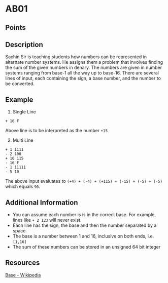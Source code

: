 # AB01

## Points <!-- could be set later -->

## Description

Sachin Sir is teaching students how numbers can be represented in alternate number systems. He assigns them a problem that involves finding the sum of the given numbers in denary. The numbers are given in number systems ranging from base-1 all the way up to base-16. There are several lines of input, each containing the sign, a base number, and the number to be converted.

## Example

1. Single Line

```
+ 16 F
```

Above line is to be interpreted as the number `+15`

2. Multi Line

```
+ 1 1111
- 2 100
+ 10 115
- 16 F
- 1 11111
- 5 10
```

The above input evaluates to `(+4) + (-4) + (+115) + (-15) + (-5) + (-5)` which equals `90`.

## Additional Information

-   You can assume each number is is in the correct base. For example, lines like `+ 2 123` will never exist.
-   Each line has the sign, the base and then the number separated by a space
-   The base is a number between 1 and 16, inclusive on both ends, i.e. `[1,16]`
-   The sum of these numbers can be stored in an unsigned 64 bit integer

## Resources

[Base - Wikipedia](<https://simple.wikipedia.org/wiki/Base_(mathematics)#:~:text=In%20mathematics%2C%20a%20base%20or,digits%20from%200%20to%209.``>)
